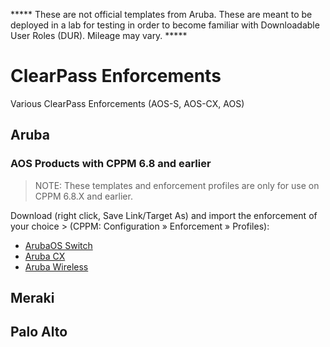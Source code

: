 ***** These are not official templates from Aruba. These are meant to be deployed in a lab for testing in order to become familiar with Downloadable User Roles (DUR). Mileage may vary. *****

# ClearPass Enforcements
Various ClearPass Enforcements (AOS-S, AOS-CX, AOS)

## Aruba

### AOS Products with CPPM 6.8 and earlier
> NOTE: These templates and enforcement profiles are only for use on CPPM 6.8.X and earlier.

Download (right click, Save Link/Target As) and import the enforcement of your choice > (CPPM: Configuration » Enforcement » Profiles):
* [ArubaOS Switch](https://github.com/nowireless4u/clearpass-related/tree/master/AOS-S)
* [Aruba CX](https://github.com/nowireless4u/clearpass-related/tree/master/AOS-CX)
* [Aruba Wireless](https://github.com/nowireless4u/clearpass-related/tree/master/AOS-WLAN)

## Meraki

## Palo Alto
